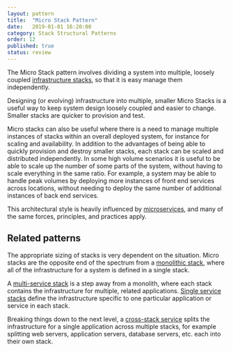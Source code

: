 ```yaml
---
layout: pattern
title:  "Micro Stack Pattern"
date:   2019-01-01 16:20:00
category: Stack Structural Patterns
order: 12
published: true
status: review
---
```


The Micro Stack pattern involves dividing a system into multiple, loosely coupled [infrastructure stacks](/patterns/core-stack/), so that it is easy manage them independently.

Designing (or evolving) infrastructure into multiple, smaller Micro Stacks is a useful way to keep system design loosely coupled and easier to change. Smaller stacks are quicker to provision and test.

Micro stacks can also be useful where there is a need to manage multiple instances of stacks within an overall deployed system, for instance for scaling and availability. In addition to the advantages of being able to quickly provision and destroy smaller stacks, each stack can be scaled and distributed independently. In some high volume scenarios it is useful to be able to scale up the number of some parts of the system, without having to scale everything in the same ratio. For example, a system may be able to handle peak volumes by deploying more instances of front end services across locations, without needing to deploy the same number of additional instances of back end services.

This architectural style is heavily influenced by [microservices](https://martinfowler.com/articles/microservices.html), and many of the same forces, principles, and practices apply.


## Related patterns

The appropriate sizing of stacks is very dependent on the situation. Micro stacks are the opposite end of the spectrum from a [monolithic stack](monolithic-stack.html), where all of the infrastructure for a system is defined in a single stack.

A [multi-service stack](multi-service-stack.html) is a step away from a monolith, where each stack contains the infrastructure for multiple, related applications. [Single service stacks](single-service-stack.html) define the infrastructure specific to one particular application or service in each stack.

Breaking things down to the next level, a [cross-stack service](cross-stack-service.html) splits the infrastructure for a single application across multiple stacks, for example splitting web servers, application servers, database servers, etc. each into their own stack.


